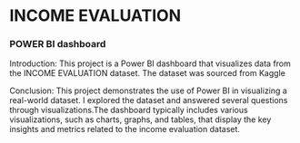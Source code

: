 
# INCOME EVALUATION

### POWER BI dashboard





Introduction:
This project is a Power BI dashboard that visualizes data from the INCOME EVALUATION dataset. The dataset was sourced from Kaggle 


Conclusion:
This project demonstrates the use of Power BI in visualizing a real-world dataset. I explored the dataset and answered several questions through visualizations.The dashboard typically includes various visualizations, such as charts, graphs, and tables, that display the key insights and metrics related to the income evaluation dataset.

